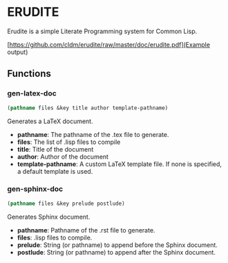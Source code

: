 # ERUDITE

Erudite is a simple Literate Programming system for Common Lisp.

[https://github.com/cldm/erudite/raw/master/doc/erudite.pdf](Example output)

## Functions
### gen-latex-doc

```lisp
(pathname files &key title author template-pathname)
```

Generates a LaTeX document.

- **pathname**: The pathname of the .tex file to generate.
- **files**: The list of .lisp files to compile
- **title**: Title of the document
- **author**: Author of the document
- **template-pathname**: A custom LaTeX template file. If none is specified, a default template is used.




### gen-sphinx-doc

```lisp
(pathname files &key prelude postlude)
```

Generates Sphinx document.

- **pathname**: Pathname of the .rst file to generate.
- **files**: .lisp files to compile.
- **prelude**: String (or pathname) to append before the Sphinx document.
- **postlude**: String (or pathname) to append after the Sphinx document.
